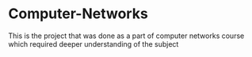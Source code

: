 # Computer-Networks
This is the project that was done as a part of computer networks course which required deeper understanding of the subject
